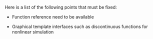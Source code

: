 Here is a list of the following points that must be fixed: 

* Function reference need to be available

* Graphical template interfaces such as discontinuous functions for nonlinear simulation
